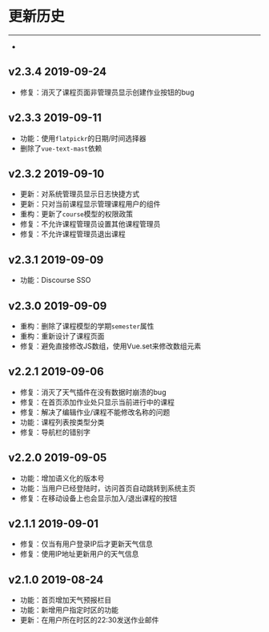 # 更新历史

--- 

- <!-- -->

## v2.3.4 2019-09-24

- 修复：消灭了课程页面非管理员显示创建作业按钮的bug

## v2.3.3 2019-09-11

- 功能：使用`flatpickr`的日期/时间选择器
- 删除了`vue-text-mast`依赖

## v2.3.2 2019-09-10

- 更新：对系统管理员显示日志快捷方式
- 更新：只对当前课程显示管理课程用户的组件
- 重构：更新了`course`模型的权限政策
- 修复：不允许课程管理员设置其他课程管理员
- 修复：不允许课程管理员退出课程

## v2.3.1 2019-09-09

- 功能：Discourse SSO

## v2.3.0 2019-09-09

- 重构：删除了课程模型的学期`semester`属性
- 重构：重新设计了课程页面
- 修复：避免直接修改JS数组，使用Vue.set来修改数组元素

## v2.2.1 2019-09-06

- 修复：消灭了天气插件在没有数据时崩溃的bug
- 修复：在首页添加作业处只显示当前进行中的课程
- 修复：解决了编辑作业/课程不能修改名称的问题
- 功能：课程列表按类型分类
- 修复：导航栏的错别字

## v2.2.0 2019-09-05

- 功能：增加语义化的版本号
- 功能：当用户已经登陆时，访问首页自动跳转到系统主页
- 修复：在移动设备上也会显示加入/退出课程的按钮

## v2.1.1 2019-09-01

- 修复：仅当有用户登录IP后才更新天气信息
- 修复：使用IP地址更新用户的天气信息

## v2.1.0 2019-08-24

- 功能：首页增加天气预报栏目
- 功能：新增用户指定时区的功能
- 更新：在用户所在时区的22:30发送作业邮件
